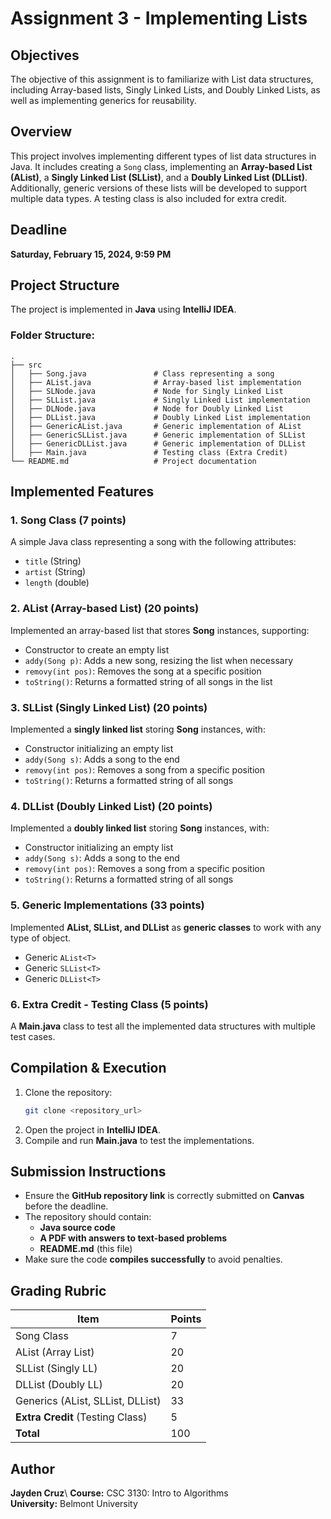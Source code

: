 # Assignment 3 - Implementing Lists

## Objectives

The objective of this assignment is to familiarize with List data structures, including Array-based lists, Singly Linked Lists, and Doubly Linked Lists, as well as implementing generics for reusability.

## Overview

This project involves implementing different types of list data structures in Java. It includes creating a `Song` class, implementing an **Array-based List (AList)**, a **Singly Linked List (SLList)**, and a **Doubly Linked List (DLList)**. Additionally, generic versions of these lists will be developed to support multiple data types. A testing class is also included for extra credit.

## Deadline

**Saturday, February 15, 2024, 9:59 PM**

## Project Structure

The project is implemented in **Java** using **IntelliJ IDEA**.

### Folder Structure:

```
.
├── src
│   ├── Song.java               # Class representing a song
│   ├── AList.java              # Array-based list implementation
│   ├── SLNode.java             # Node for Singly Linked List
│   ├── SLList.java             # Singly Linked List implementation
│   ├── DLNode.java             # Node for Doubly Linked List
│   ├── DLList.java             # Doubly Linked List implementation
│   ├── GenericAList.java       # Generic implementation of AList
│   ├── GenericSLList.java      # Generic implementation of SLList
│   ├── GenericDLList.java      # Generic implementation of DLList
│   ├── Main.java               # Testing class (Extra Credit)
└── README.md                   # Project documentation
```

## Implemented Features

### 1. **Song Class** (7 points)

A simple Java class representing a song with the following attributes:

- `title` (String)
- `artist` (String)
- `length` (double)

### 2. **AList (Array-based List)** (20 points)

Implemented an array-based list that stores **Song** instances, supporting:

- Constructor to create an empty list
- `addy(Song p)`: Adds a new song, resizing the list when necessary
- `removy(int pos)`: Removes the song at a specific position
- `toString()`: Returns a formatted string of all songs in the list

### 3. **SLList (Singly Linked List)** (20 points)

Implemented a **singly linked list** storing **Song** instances, with:

- Constructor initializing an empty list
- `addy(Song s)`: Adds a song to the end
- `removy(int pos)`: Removes a song from a specific position
- `toString()`: Returns a formatted string of all songs

### 4. **DLList (Doubly Linked List)** (20 points)

Implemented a **doubly linked list** storing **Song** instances, with:

- Constructor initializing an empty list
- `addy(Song s)`: Adds a song to the end
- `removy(int pos)`: Removes a song from a specific position
- `toString()`: Returns a formatted string of all songs

### 5. **Generic Implementations** (33 points)

Implemented **AList, SLList, and DLList** as **generic classes** to work with any type of object.

- Generic `AList<T>`
- Generic `SLList<T>`
- Generic `DLList<T>`

### 6. **Extra Credit - Testing Class** (5 points)

A **Main.java** class to test all the implemented data structures with multiple test cases.

## Compilation & Execution

1. Clone the repository:
   ```sh
   git clone <repository_url>
   ```
2. Open the project in **IntelliJ IDEA**.
3. Compile and run **Main.java** to test the implementations.

## Submission Instructions

- Ensure the **GitHub repository link** is correctly submitted on **Canvas** before the deadline.
- The repository should contain:
  - **Java source code**
  - **A PDF with answers to text-based problems**
  - **README.md** (this file)
- Make sure the code **compiles successfully** to avoid penalties.

## Grading Rubric

| Item                             | Points |
| -------------------------------- | ------ |
| Song Class                       | 7      |
| AList (Array List)               | 20     |
| SLList (Singly LL)               | 20     |
| DLList (Doubly LL)               | 20     |
| Generics (AList, SLList, DLList) | 33     |
| **Extra Credit** (Testing Class) | 5      |
| **Total**                        | 100    |

## Author

**Jayden Cruz**\ 
**Course:** CSC 3130: Intro to Algorithms\
**University:** Belmont University

